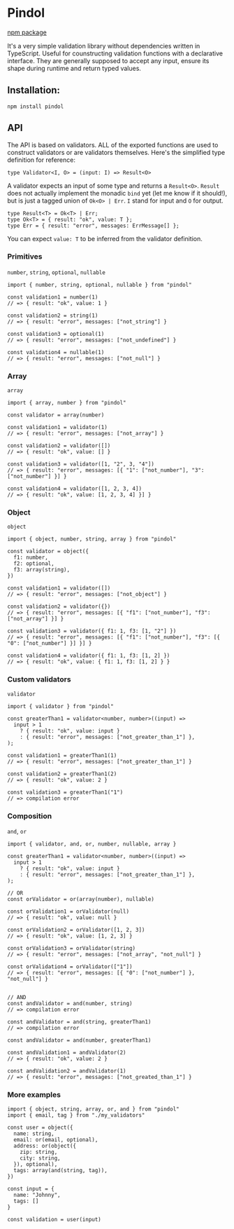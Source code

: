 # Pindol

[npm package](https://www.npmjs.com/package/pindol)

It's a very simple validation library without dependencies written in TypeScript. Useful for counstructing validation functions with a declarative interface. They are generally supposed to accept any input, ensure its shape during runtime and return typed values.

## Installation:

`npm install pindol`

## API

The API is based on validators. ALL of the exported functions are used to construct validators or are validators themselves. Here's the simplified type definition for reference:

```
type Validator<I, O> = (input: I) => Result<O>
```

A validator expects an input of some type and returns a `Result<O>`. `Result` does not actually implement the monadic `bind` yet (let me know if it should!), but is just a tagged union of `Ok<O> | Err`. `I` stand for input and `O` for output.

```
type Result<T> = Ok<T> | Err;
type Ok<T> = { result: "ok", value: T };
type Err = { result: "error", messages: ErrMessage[] };
```

You can expect `value: T` to be inferred from the validator definition.

### Primitives

`number`, `string`, `optional`, `nullable`

```
import { number, string, optional, nullable } from "pindol"

const validation1 = number(1)
// => { result: "ok", value: 1 }

const validation2 = string(1)
// => { result: "error", messages: ["not_string"] }

const validation3 = optional(1)
// => { result: "error", messages: ["not_undefined"] }

const validation4 = nullable(1)
// => { result: "error", messages: ["not_null"] }
```

### Array

`array`

```
import { array, number } from "pindol"

const validator = array(number)

const validation1 = validator(1)
// => { result: "error", messages: ["not_array"] }

const validation2 = validator([])
// => { result: "ok", value: [] }

const validation3 = validator([1, "2", 3, "4"])
// => { result: "error", messages: [{ "1": ["not_number"], "3": ["not_number"] }] }

const validation4 = validator([1, 2, 3, 4])
// => { result: "ok", value: [1, 2, 3, 4] }] }
```

### Object

`object`

```
import { object, number, string, array } from "pindol"

const validator = object({
  f1: number,
  f2: optional,
  f3: array(string),
})

const validation1 = validator([])
// => { result: "error", messages: ["not_object"] }

const validation2 = validator({})
// => { result: "error", messages: [{ "f1": ["not_number"], "f3": ["not_array"] }] }

const validation3 = validator({ f1: 1, f3: [1, "2"] })
// => { result: "error", messages: [{ "f1": ["not_number"], "f3": [{ "0": ["not_number"] }] }] }

const validation4 = validator({ f1: 1, f3: [1, 2] })
// => { result: "ok", value: { f1: 1, f3: [1, 2] } }
```

### Custom validators

`validator`

```
import { validator } from "pindol"

const greaterThan1 = validator<number, number>((input) =>
  input > 1
    ? { result: "ok", value: input }
    : { result: "error", messages: ["not_greater_than_1"] },
);

const validation1 = greaterThan1(1)
// => { result: "error", messages: ["not_greater_than_1"] }

const validation2 = greaterThan1(2)
// => { result: "ok", value: 2 }

const validation3 = greaterThan1("1")
// => compilation error
```

### Composition

`and`, `or`

```
import { validator, and, or, number, nullable, array }

const greaterThan1 = validator<number, number>((input) =>
  input > 1
    ? { result: "ok", value: input }
    : { result: "error", messages: ["not_greater_than_1"] },
);

// OR
const orValidator = or(array(number), nullable)

const orValidation1 = orValidator(null)
// => { result: "ok", value: null }

const orValidation2 = orValidator([1, 2, 3])
// => { result: "ok", value: [1, 2, 3] }

const orValidation3 = orValidator(string)
// => { result: "error", messages: ["not_array", "not_null"] }

const orValidation4 = orValidator(["1"])
// => { result: "error", messages: [{ "0": ["not_number"] }, "not_null"] }


// AND
const andValidator = and(number, string)
// => compilation error

const andValidator = and(string, greaterThan1)
// => compilation error

const andValidator = and(number, greaterThan1)

const andValidation1 = andValidator(2)
// => { result: "ok", value: 2 }

const andValidation2 = andValidator(1)
// => { result: "error", messages: ["not_greated_than_1"] }
```

### More examples

```
import { object, string, array, or, and } from "pindol"
import { email, tag } from "./my_validators"

const user = object({
  name: string,
  email: or(email, optional),
  address: or(object({
    zip: string,
    city: string,
  }), optional),
  tags: array(and(string, tag)),
})

const input = {
  name: "Johnny",
  tags: []
}

const validation = user(input)
```
